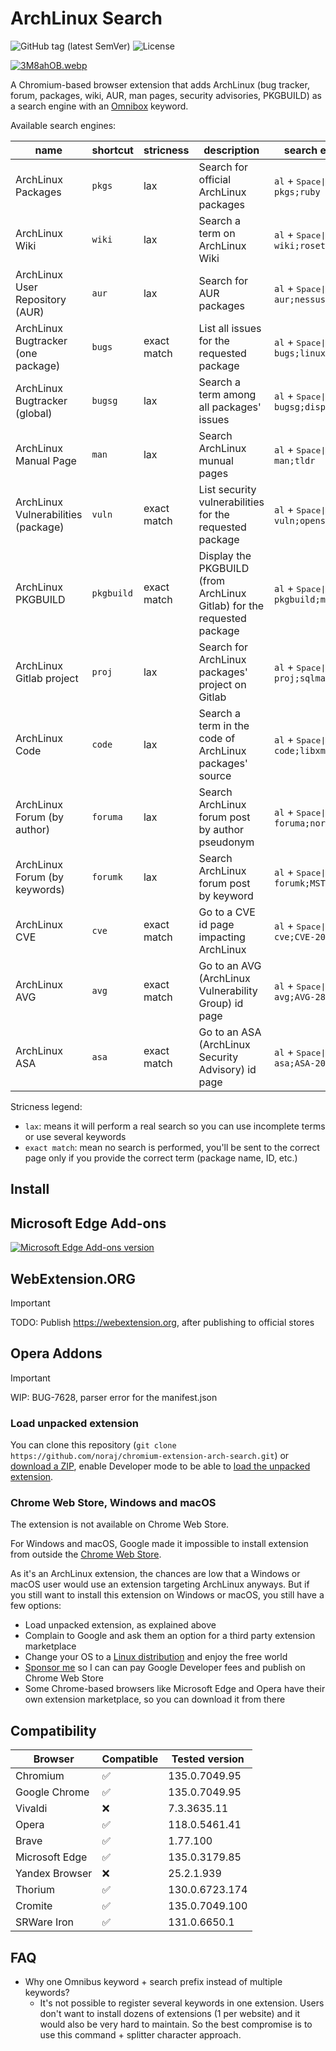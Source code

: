 # ArchLinux Search

![GitHub tag (latest SemVer)](https://img.shields.io/github/v/tag/noraj/chromium-extension-arch-search)
![License](https://img.shields.io/github/license/noraj/chromium-extension-arch-search)

[![3M8ahOB.webp](https://iili.io/3M8ahOB.webp)](https://freeimage.host/i/3M8ahOB)

A Chromium-based browser extension that adds ArchLinux (bug tracker, forum, packages, wiki, AUR, man pages, security
advisories, PKGBUILD) as a search engine with an [Omnibox](https://developer.chrome.com/docs/extensions/reference/api/omnibox) keyword.

Available search engines:

name                                | shortcut   | stricness   | description                                                            | search example
------------------------------------|------------|-------------|------------------------------------------------------------------------|---------------
ArchLinux Packages                  | `pkgs`     | lax         | Search for official ArchLinux packages                                 | `al` + <kbd>Space\|Tab</kbd> + `pkgs;ruby`
ArchLinux Wiki                      | `wiki`     | lax         | Search a term on ArchLinux Wiki                                        | `al` + <kbd>Space\|Tab</kbd> + `wiki;rosetta`
ArchLinux User Repository (AUR)     | `aur`      | lax         | Search for AUR packages                                                | `al` + <kbd>Space\|Tab</kbd> + `aur;nessus`
ArchLinux Bugtracker (one package)  | `bugs`     | exact match | List all issues for the requested package                              | `al` + <kbd>Space\|Tab</kbd> + `bugs;linux-lts`
ArchLinux Bugtracker (global)       | `bugsg`    | lax         | Search a term among all packages' issues                               | `al` + <kbd>Space\|Tab</kbd> + `bugsg;displayport`
ArchLinux Manual Page               | `man`      | lax         | Search ArchLinux munual pages                                          | `al` + <kbd>Space\|Tab</kbd> + `man;tldr`
ArchLinux Vulnerabilities (package) | `vuln`     | exact match | List security vulnerabilities for the requested package                | `al` + <kbd>Space\|Tab</kbd> + `vuln;openssh`
ArchLinux PKGBUILD                  | `pkgbuild` | exact match | Display the PKGBUILD (from ArchLinux Gitlab) for the requested package | `al` + <kbd>Space\|Tab</kbd> + `pkgbuild;metasploit`
ArchLinux Gitlab project            | `proj`     | lax         | Search for ArchLinux packages' project on Gitlab                       | `al` + <kbd>Space\|Tab</kbd> + `proj;sqlmap`
ArchLinux Code                      | `code`     | lax         | Search a term in the code of ArchLinux packages' source                | `al` + <kbd>Space\|Tab</kbd> + `code;libxml`
ArchLinux Forum (by author)         | `foruma`   | lax         | Search ArchLinux forum post by author pseudonym                        | `al` + <kbd>Space\|Tab</kbd> + `foruma;noraj2`
ArchLinux Forum (by keywords)       | `forumk`   | lax         | Search ArchLinux forum post by keyword                                 | `al` + <kbd>Space\|Tab</kbd> + `forumk;MST`
ArchLinux CVE                       | `cve`      | exact match | Go to a CVE id page impacting ArchLinux                                | `al` + <kbd>Space\|Tab</kbd> + `cve;CVE-2021-38371`
ArchLinux AVG                       | `avg`      | exact match | Go to an AVG (ArchLinux Vulnerability Group) id page                   | `al` + <kbd>Space\|Tab</kbd> + `avg;AVG-2843`
ArchLinux ASA                       | `asa`      | exact match | Go to an ASA (ArchLinux Security Advisory) id page                     | `al` + <kbd>Space\|Tab</kbd> + `asa;ASA-202403-1`

Stricness legend:

- `lax`: means it will perform a real search so you can use incomplete terms or use several keywords
- `exact match`: mean no search is performed, you'll be sent to the correct page only if you provide the correct term (package name, ID, etc.)

## Install

## Microsoft Edge Add-ons

[![Microsoft Edge Add-ons version](https://img.shields.io/badge/dynamic/json?label=MEA%20version&query=%24.version&url=https://microsoftedge.microsoft.com/addons/getproductdetailsbycrxid/pboknbkpagalhkenljledjiagddojbeg)](https://microsoftedge.microsoft.com/addons/detail/archlinux-moteurs-de-re/pboknbkpagalhkenljledjiagddojbeg)

## WebExtension.ORG

> [!IMPORTANT]
> TODO: Publish https://webextension.org, after publishing to official stores

## Opera Addons

> [!IMPORTANT]
> WIP: BUG-7628, parser error for the manifest.json

### Load unpacked extension

You can clone this repository (`git clone https://github.com/noraj/chromium-extension-arch-search.git`) or [download a ZIP](https://github.com/noraj/chromium-extension-arch-search/archive/refs/heads/master.zip), enable Developer mode to be able to [load the unpacked extension](https://developer.chrome.com/docs/extensions/get-started/tutorial/hello-world#load-unpacked).

### Chrome Web Store, Windows and macOS

The extension is not available on Chrome Web Store.

For Windows and macOS, Google made it impossible to install extension from outside the [Chrome Web Store](https://chromewebstore.google.com/).

As it's an ArchLinux extension, the chances are low that a Windows or macOS user would use an extension targeting ArchLinux anyways. But if you still want to install this extension on Windows or macOS, you still have a few options:

- Load unpacked extension, as explained above
- Complain to Google and ask them an option for a third party extension marketplace
- Change your OS to a [Linux distribution](https://distrowatch.com) and enjoy the free world
- [Sponsor me](https://github.com/sponsors/noraj) so I can can pay Google Developer fees and publish on Chrome Web Store
- Some Chrome-based browsers like Microsoft Edge and Opera have their own extension marketplace, so you can download it from there

## Compatibility

Browser        | Compatible | Tested version
---------------|------------|---------------
Chromium       | ✅          | 135.0.7049.95
Google Chrome  | ✅          | 135.0.7049.95
Vivaldi        | ❌          | 7.3.3635.11
Opera          | ✅          | 118.0.5461.41
Brave          | ✅          | 1.77.100
Microsoft Edge | ✅          | 135.0.3179.85
Yandex Browser | ❌          | 25.2.1.939
Thorium        | ✅          | 130.0.6723.174
Cromite        | ✅          | 135.0.7049.100
SRWare Iron    | ✅          | 131.0.6650.1

## FAQ

- Why one Omnibus keyword + search prefix instead of multiple keywords?
  - It's not possible to register several keywords in one extension. Users don't want to install dozens of extensions (1 per website) and it would also be very hard to maintain. So the best compromise is to use this command + splitter character approach.
